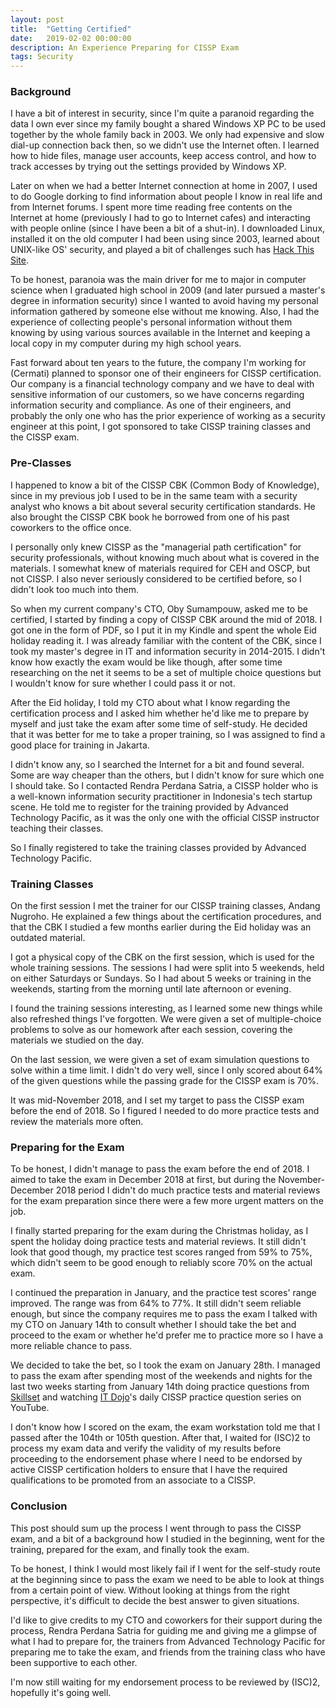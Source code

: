 ```yaml
---
layout: post
title:  "Getting Certified"
date:   2019-02-02 00:00:00
description: An Experience Preparing for CISSP Exam
tags: Security
---
```


### Background

I have a bit of interest in security, since I'm quite a paranoid regarding the data I own ever since my family bought a shared Windows XP PC to be used together by the whole family back in 2003. We only had expensive and slow dial-up connection back then, so we didn't use the Internet often. I learned how to hide files, manage user accounts, keep access control, and how to track accesses by trying out the settings provided by Windows XP.

Later on when we had a better Internet connection at home in 2007, I used to do Google dorking to find information about people I know in real life and from Internet forums. I spent more time reading free contents on the Internet at home (previously I had to go to Internet cafes) and interacting with people online (since I have been a bit of a shut-in). I downloaded Linux, installed it on the old computer I had been using since 2003, learned about UNIX-like OS' security, and played a bit of challenges such has [Hack This Site](https://www.hackthissite.org/).

To be honest, paranoia was the main driver for me to major in computer science when I graduated high school in 2009 (and later pursued a master's degree in information security) since I wanted to avoid having my personal information gathered by someone else without me knowing. Also, I had the experience of collecting people's personal information without them knowing by using various sources available in the Internet and keeping a local copy in my computer during my high school years.

Fast forward about ten years to the future, the company I'm working for (Cermati) planned to sponsor one of their engineers for CISSP certification. Our company is a financial technology company and we have to deal with sensitive information of our customers, so we have concerns regarding information security and compliance. As one of their engineers, and probably the only one who has the prior experience of working as a security engineer at this point, I got sponsored to take CISSP training classes and the CISSP exam.

### Pre-Classes

I happened to know a bit of the CISSP CBK (Common Body of Knowledge), since in my previous job I used to be in the same team with a security analyst who knows a bit about several security certification standards. He also brought the CISSP CBK book he borrowed from one of his past coworkers to the office once.

I personally only knew CISSP as the "managerial path certification" for security professionals, without knowing much about what is covered in the materials. I somewhat knew of materials required for CEH and OSCP, but not CISSP. I also never seriously considered to be certified before, so I didn't look too much into them.

So when my current company's CTO, Oby Sumampouw, asked me to be certified, I started by finding a copy of CISSP CBK around the mid of 2018. I got one in the form of PDF, so I put it in my Kindle and spent the whole Eid holiday reading it. I was already familiar with the content of the CBK, since I took my master's degree in IT and information security in 2014-2015. I didn't know how exactly the exam would be like though, after some time researching on the net it seems to be a set of multiple choice questions but I wouldn't know for sure whether I could pass it or not.

After the Eid holiday, I told my CTO about what I know regarding the certification process and I asked him whether he'd like me to prepare by myself and just take the exam after some time of self-study. He decided that it was better for me to take a proper training, so I was assigned to find a good place for training in Jakarta.

I didn't know any, so I searched the Internet for a bit and found several. Some are way cheaper than the others, but I didn't know for sure which one I should take. So I contacted Rendra Perdana Satria, a CISSP holder who is a well-known information security practitioner in Indonesia's tech startup scene. He told me to register for the training provided by Advanced Technology Pacific, as it was the only one with the official CISSP instructor teaching their classes.

So I finally registered to take the training classes provided by Advanced Technology Pacific.

### Training Classes

On the first session I met the trainer for our CISSP training classes, Andang Nugroho. He explained a few things about the certification procedures, and that the CBK I studied a few months earlier during the Eid holiday was an outdated material.

I got a physical copy of the CBK on the first session, which is used for the whole training sessions. The sessions I had were split into 5 weekends, held on either Saturdays or Sundays. So I had about 5 weeks or training in the weekends, starting from the morning until late afternoon or evening.

I found the training sessions interesting, as I learned some new things while also refreshed things I've forgotten. We were given a set of multiple-choice problems to solve as our homework after each session, covering the materials we studied on the day.

On the last session, we were given a set of exam simulation questions to solve within a time limit. I didn't do very well, since I only scored about 64% of the given questions while the passing grade for the CISSP exam is 70%.

It was mid-November 2018, and I set my target to pass the CISSP exam before the end of 2018. So I figured I needed to do more practice tests and review the materials more often.

### Preparing for the Exam

To be honest, I didn't manage to pass the exam before the end of 2018. I aimed to take the exam in December 2018 at first, but during the November-December 2018 period I didn't do much practice tests and material reviews for the exam preparation since there were a few more urgent matters on the job.

I finally started preparing for the exam during the Christmas holiday, as I spent the holiday doing practice tests and material reviews. It still didn't look that good though, my practice test scores ranged from 59% to 75%, which didn't seem to be good enough to reliably score 70% on the actual exam.

I continued the preparation in January, and the practice test scores' range improved. The range was from 64% to 77%. It still didn't seem reliable enough, but since the company requires me to pass the exam I talked with my CTO on January 14th to consult whether I should take the bet and proceed to the exam or whether he'd prefer me to practice more so I have a more reliable chance to pass.

We decided to take the bet, so I took the exam on January 28th. I managed to pass the exam after spending most of the weekends and nights for the last two weeks starting from January 14th doing practice questions from [Skillset](https://www.skillset.com/) and watching [IT Dojo](https://www.youtube.com/channel/UCwUkAunxT1BNbmKVOSEoqYA)'s daily CISSP practice question series on YouTube.

I don't know how I scored on the exam, the exam workstation told me that I passed after the 104th or 105th question. After that, I waited for (ISC)2 to process my exam data and verify the validity of my results before proceeding to the endorsement phase where I need to be endorsed by active CISSP certification holders to ensure that I have the required qualifications to be promoted from an associate to a CISSP.

### Conclusion

This post should sum up the process I went through to pass the CISSP exam, and a bit of a background how I studied in the beginning, went for the training, prepared for the exam, and finally took the exam.

To be honest, I think I would most likely fail if I went for the self-study route at the beginning since to pass the exam we need to be able to look at things from a certain point of view. Without looking at things from the right perspective, it's difficult to decide the best answer to given situations.

I'd like to give credits to my CTO and coworkers for their support during the process, Rendra Perdana Satria for guiding me and giving me a glimpse of what I had to prepare for, the trainers from Advanced Technology Pacific for preparing me to take the exam, and friends from the training class who have been supportive to each other.

I'm now still waiting for my endorsement process to be reviewed by (ISC)2, hopefully it's going well.